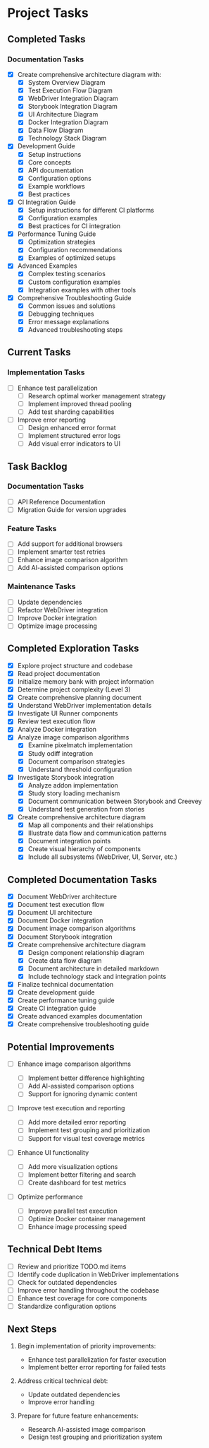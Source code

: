 # Project Tasks

## Completed Tasks

### Documentation Tasks

- [x] Create comprehensive architecture diagram with:
  - [x] System Overview Diagram
  - [x] Test Execution Flow Diagram
  - [x] WebDriver Integration Diagram
  - [x] Storybook Integration Diagram
  - [x] UI Architecture Diagram
  - [x] Docker Integration Diagram
  - [x] Data Flow Diagram
  - [x] Technology Stack Diagram
- [x] Development Guide
  - [x] Setup instructions
  - [x] Core concepts
  - [x] API documentation
  - [x] Configuration options
  - [x] Example workflows
  - [x] Best practices
- [x] CI Integration Guide
  - [x] Setup instructions for different CI platforms
  - [x] Configuration examples
  - [x] Best practices for CI integration
- [x] Performance Tuning Guide
  - [x] Optimization strategies
  - [x] Configuration recommendations
  - [x] Examples of optimized setups
- [x] Advanced Examples
  - [x] Complex testing scenarios
  - [x] Custom configuration examples
  - [x] Integration examples with other tools
- [x] Comprehensive Troubleshooting Guide
  - [x] Common issues and solutions
  - [x] Debugging techniques
  - [x] Error message explanations
  - [x] Advanced troubleshooting steps

## Current Tasks

### Implementation Tasks

- [ ] Enhance test parallelization
  - [ ] Research optimal worker management strategy
  - [ ] Implement improved thread pooling
  - [ ] Add test sharding capabilities
- [ ] Improve error reporting
  - [ ] Design enhanced error format
  - [ ] Implement structured error logs
  - [ ] Add visual error indicators to UI

## Task Backlog

### Documentation Tasks

- [ ] API Reference Documentation
- [ ] Migration Guide for version upgrades

### Feature Tasks

- [ ] Add support for additional browsers
- [ ] Implement smarter test retries
- [ ] Enhance image comparison algorithm
- [ ] Add AI-assisted comparison options

### Maintenance Tasks

- [ ] Update dependencies
- [ ] Refactor WebDriver integration
- [ ] Improve Docker integration
- [ ] Optimize image processing

## Completed Exploration Tasks

- [x] Explore project structure and codebase
- [x] Read project documentation
- [x] Initialize memory bank with project information
- [x] Determine project complexity (Level 3)
- [x] Create comprehensive planning document
- [x] Understand WebDriver implementation details
- [x] Investigate UI Runner components
- [x] Review test execution flow
- [x] Analyze Docker integration
- [x] Analyze image comparison algorithms
  - [x] Examine pixelmatch implementation
  - [x] Study odiff integration
  - [x] Document comparison strategies
  - [x] Understand threshold configuration
- [x] Investigate Storybook integration
  - [x] Analyze addon implementation
  - [x] Study story loading mechanism
  - [x] Document communication between Storybook and Creevey
  - [x] Understand test generation from stories
- [x] Create comprehensive architecture diagram
  - [x] Map all components and their relationships
  - [x] Illustrate data flow and communication patterns
  - [x] Document integration points
  - [x] Create visual hierarchy of components
  - [x] Include all subsystems (WebDriver, UI, Server, etc.)

## Completed Documentation Tasks

- [x] Document WebDriver architecture
- [x] Document test execution flow
- [x] Document UI architecture
- [x] Document Docker integration
- [x] Document image comparison algorithms
- [x] Document Storybook integration
- [x] Create comprehensive architecture diagram
  - [x] Design component relationship diagram
  - [x] Create data flow diagram
  - [x] Document architecture in detailed markdown
  - [x] Include technology stack and integration points
- [x] Finalize technical documentation
- [x] Create development guide
- [x] Create performance tuning guide
- [x] Create CI integration guide
- [x] Create advanced examples documentation
- [x] Create comprehensive troubleshooting guide

## Potential Improvements

- [ ] Enhance image comparison algorithms

  - [ ] Implement better difference highlighting
  - [ ] Add AI-assisted comparison options
  - [ ] Support for ignoring dynamic content

- [ ] Improve test execution and reporting

  - [ ] Add more detailed error reporting
  - [ ] Implement test grouping and prioritization
  - [ ] Support for visual test coverage metrics

- [ ] Enhance UI functionality

  - [ ] Add more visualization options
  - [ ] Implement better filtering and search
  - [ ] Create dashboard for test metrics

- [ ] Optimize performance
  - [ ] Improve parallel test execution
  - [ ] Optimize Docker container management
  - [ ] Enhance image processing speed

## Technical Debt Items

- [ ] Review and prioritize TODO.md items
- [ ] Identify code duplication in WebDriver implementations
- [ ] Check for outdated dependencies
- [ ] Improve error handling throughout the codebase
- [ ] Enhance test coverage for core components
- [ ] Standardize configuration options

## Next Steps

1. Begin implementation of priority improvements:

   - Enhance test parallelization for faster execution
   - Implement better error reporting for failed tests

2. Address critical technical debt:

   - Update outdated dependencies
   - Improve error handling

3. Prepare for future feature enhancements:
   - Research AI-assisted image comparison
   - Design test grouping and prioritization system
